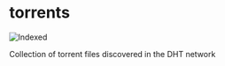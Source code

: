 torrents 
========
![Indexed](https://img.shields.io/badge/indexed-106972-blue)

Collection of torrent files discovered in the DHT network

